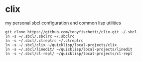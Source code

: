 # clix

my personal sbcl configuration and common lisp utilities

```
git clone https://github.com/tonyfischetti/clix.git ~/.sbcl
ln -s ~/.sbcl/.sbclrc ~/.sbclrc
ln -s ~/.sbcl/.clreplrc ~/.clreplrc
ln -s ~/.sbcl/clix ~/quicklisp/local-projects/clix
ln -s ~/.sbcl/linedit/ ~/quicklisp/local-projects/linedit
ln -s ~/.sbcl/cl-repl/ ~/quicklisp/local-projects/cl-repl
```
